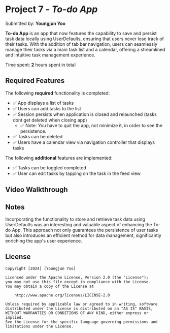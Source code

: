 # Project 7 - *To-do App*

Submitted by: **Youngjun Yoo**

**To-do App** is an app that now features the capability to save and persist task data locally using UserDefaults, ensuring that users never lose track of their tasks. With the addition of tab bar navigation, users can seamlessly manage their tasks via a main task list and a calendar, offering a streamlined and intuitive task management experience.

Time spent: **2** hours spent in total

## Required Features

The following **required** functionality is completed:

- ✅ App displays a list of tasks
- ✅ Users can add tasks to the list
- ✅ Session persists when application is closed and relaunched (tasks dont get deleted when closing app) 
  - ✅ Note: You have to quit the app, not minimize it, in order to see the persistence.
- ✅ Tasks can be deleted
- ✅ Users have a calendar view via navigation controller that displays tasks	


The following **additional** features are implemented:

- ✅ Tasks can be toggled completed
- ✅ User can edit tasks by tapping on the task in the feed view

## Video Walkthrough


## Notes

Incorporating the functionality to store and retrieve task data using UserDefaults was an interesting and valuable aspect of enhancing the To-do App. This approach not only guarantees the persistence of user tasks but also introduces an efficient method for data management, significantly enriching the app's user experience.

## License

    Copyright [2024] [Youngjun Yoo]

    Licensed under the Apache License, Version 2.0 (the "License");
    you may not use this file except in compliance with the License.
    You may obtain a copy of the License at

        http://www.apache.org/licenses/LICENSE-2.0

    Unless required by applicable law or agreed to in writing, software
    distributed under the License is distributed on an "AS IS" BASIS,
    WITHOUT WARRANTIES OR CONDITIONS OF ANY KIND, either express or implied.
    See the License for the specific language governing permissions and
    limitations under the License.
